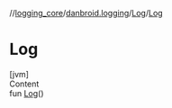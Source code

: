 //[logging_core](../../../index.md)/[danbroid.logging](../index.md)/[Log](index.md)/[Log](-log.md)



# Log  
[jvm]  
Content  
fun [Log](-log.md)()  



